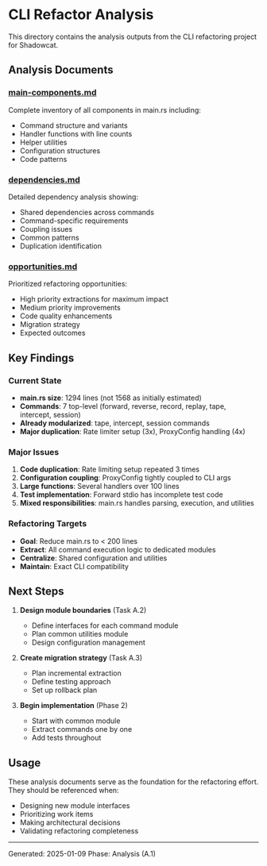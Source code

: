 # CLI Refactor Analysis

This directory contains the analysis outputs from the CLI refactoring project for Shadowcat.

## Analysis Documents

### [main-components.md](main-components.md)
Complete inventory of all components in main.rs including:
- Command structure and variants
- Handler functions with line counts
- Helper utilities
- Configuration structures
- Code patterns

### [dependencies.md](dependencies.md)
Detailed dependency analysis showing:
- Shared dependencies across commands
- Command-specific requirements
- Coupling issues
- Common patterns
- Duplication identification

### [opportunities.md](opportunities.md)
Prioritized refactoring opportunities:
- High priority extractions for maximum impact
- Medium priority improvements
- Code quality enhancements
- Migration strategy
- Expected outcomes

## Key Findings

### Current State
- **main.rs size**: 1294 lines (not 1568 as initially estimated)
- **Commands**: 7 top-level (forward, reverse, record, replay, tape, intercept, session)
- **Already modularized**: tape, intercept, session commands
- **Major duplication**: Rate limiter setup (3x), ProxyConfig handling (4x)

### Major Issues
1. **Code duplication**: Rate limiting setup repeated 3 times
2. **Configuration coupling**: ProxyConfig tightly coupled to CLI args
3. **Large functions**: Several handlers over 100 lines
4. **Test implementation**: Forward stdio has incomplete test code
5. **Mixed responsibilities**: main.rs handles parsing, execution, and utilities

### Refactoring Targets
- **Goal**: Reduce main.rs to < 200 lines
- **Extract**: All command execution logic to dedicated modules
- **Centralize**: Shared configuration and utilities
- **Maintain**: Exact CLI compatibility

## Next Steps

1. **Design module boundaries** (Task A.2)
   - Define interfaces for each command module
   - Plan common utilities module
   - Design configuration management

2. **Create migration strategy** (Task A.3)  
   - Plan incremental extraction
   - Define testing approach
   - Set up rollback plan

3. **Begin implementation** (Phase 2)
   - Start with common module
   - Extract commands one by one
   - Add tests throughout

## Usage

These analysis documents serve as the foundation for the refactoring effort. They should be referenced when:
- Designing new module interfaces
- Prioritizing work items
- Making architectural decisions
- Validating refactoring completeness

---

Generated: 2025-01-09
Phase: Analysis (A.1)